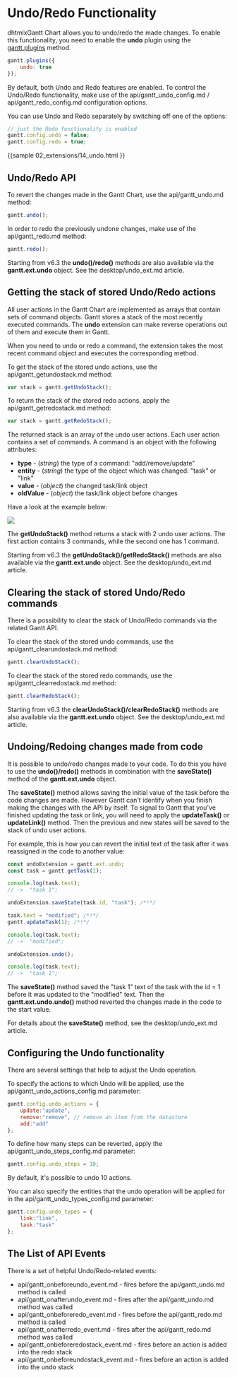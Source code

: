 Undo/Redo Functionality
======================================

dhtmlxGantt Chart allows you to undo/redo the made changes. To enable this functionality, you need to enable the **undo**  plugin using the [gantt.plugins](api/gantt_plugins.md) method.

~~~js
gantt.plugins({
	undo: true
});
~~~

By default, both Undo and Redo features are enabled. To control the Undo/Redo functionality, make use of the api/gantt_undo_config.md / api/gantt_redo_config.md configuration options. 

You can use Undo and Redo separately by switching off one of the options:

~~~js
// just the Redo functionality is enabled
gantt.config.undo = false;
gantt.config.redo = true;
~~~

{{sample
02_extensions/14_undo.html
}}

Undo/Redo API
----------------------------

To revert the changes made in the Gantt Chart, use the api/gantt_undo.md method:

~~~js
gantt.undo();
~~~

In order to redo the previously undone changes, make use of the api/gantt_redo.md method:

~~~js
gantt.redo();
~~~

Starting from v6.3 the **undo()/redo()** methods are also available via the **gantt.ext.undo** object. See the desktop/undo_ext.md article. 

Getting the stack of stored Undo/Redo actions
--------------------------------------------

All user actions in the Gantt Chart are implemented as arrays that contain sets of command objects. Gantt stores a stack of the most recently executed commands.
The **undo** extension can make reverse operations out of them and execute them in Gantt. 

When you need to undo or redo a command, the extension takes the most recent command object and executes the corresponding method.

To get the stack of the stored undo actions, use the api/gantt_getundostack.md method:

~~~js
var stack = gantt.getUndoStack();
~~~

To return the stack of the stored redo actions, apply the api/gantt_getredostack.md method:

~~~js
var stack = gantt.getRedoStack();
~~~

The returned stack is an array of the undo user actions. Each user action contains a set of commands. A command is an object with the following attributes:
 
- **type** - (*string*) the type of a command: "add/remove/update"
- **entity** - (*string*) the type of the object which was changed: "task" or "link"
- **value** - (*object*) the changed task/link object 
- **oldValue** - (*object*) the task/link object before changes

Have a look at the example below:

<img src="api/get_undo_stack.png">

The **getUndoStack()** method returns a stack with 2 undo user actions. The first action contains 3 commands, while the second one has 1 command.

Starting from v6.3 the **getUndoStack()/getRedoStack()** methods are also available via the **gantt.ext.undo** object. See the desktop/undo_ext.md article. 

Clearing the stack of stored Undo/Redo commands
------------------------------

There is a possibility to clear the stack of Undo/Redo commands via the related Gantt API. 

To clear the stack of the stored undo commands, use the api/gantt_clearundostack.md method:

~~~js
gantt.clearUndoStack();
~~~

To clear the stack of the stored redo commands, use the api/gantt_clearredostack.md method:

~~~js
gantt.clearRedoStack();
~~~

Starting from v6.3 the **clearUndoStack()/clearRedoStack()** methods are also available via the **gantt.ext.undo** object. See the desktop/undo_ext.md article.

Undoing/Redoing changes made from code
---------------------------------

It is possible to undo/redo changes made to your code. To do this you have to use the **undo()/redo()** methods in combination with the **saveState()** method of the **gantt.ext.undo** object. 

The **saveState()** method allows saving the initial value of the task before the code changes are made. However Gantt can't identify when you finish making the changes with the API by itself. To signal to Gantt that you've finished updating the task or link, you will need to apply the **updateTask()** or **updateLink()** method. Then the previous and new states will be saved to the stack of undo user actions.

For example, this is how you can revert the initial text of the task after it was reassigned in the code to another value:

~~~js
const undoExtension = gantt.ext.undo;
const task = gantt.getTask(1);

console.log(task.text);
// ->  "task 1";

undoExtension.saveState(task.id, "task"); /*!*/

task.text = "modified"; /*!*/
gantt.updateTask(1); /*!*/

console.log(task.text);
// ->  "modified";

undoExtension.undo();

console.log(task.text);
// ->  "task 1";
~~~

The **saveState()** method saved the "task 1" text of the task with the id = 1 before it was updated to the "modified" text. Then the **gantt.ext.undo.undo()** method reverted the changes made in the code to the start value. 

For details about the **saveState()** method, see the desktop/undo_ext.md article.

Configuring the Undo functionality
----------------------------

There are several settings that help to adjust the Undo operation.

To specify the actions to which Undo will be applied, use the api/gantt_undo_actions_config.md parameter:

~~~js
gantt.config.undo_actions = {
    update:"update",
    remove:"remove", // remove an item from the datastore
    add:"add"
};
~~~

To define how many steps can be reverted, apply the api/gantt_undo_steps_config.md parameter:

~~~js
gantt.config.undo_steps = 10;
~~~

By default, it's possible to undo 10 actions.

You can also specify the entities that the undo operation will be applied for in the api/gantt_undo_types_config.md parameter:

~~~js
gantt.config.undo_types = {
    link:"link",
    task:"task"
};
~~~


The List of API Events
-------------------

There is a set of helpful Undo/Redo-related events:

- api/gantt_onbeforeundo_event.md - fires before the api/gantt_undo.md method is called
- api/gantt_onafterundo_event.md - fires after the api/gantt_undo.md method was called
- api/gantt_onbeforeredo_event.md - fires before the api/gantt_redo.md method is called
- api/gantt_onafterredo_event.md - fires after the api/gantt_redo.md method was called
- api/gantt_onbeforeredostack_event.md - fires before an action is added into the redo stack
- api/gantt_onbeforeundostack_event.md - fires before an action is added into the undo stack

